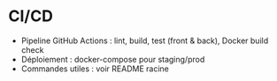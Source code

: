 # CI/CD

- Pipeline GitHub Actions : lint, build, test (front & back), Docker build check
- Déploiement : docker-compose pour staging/prod
- Commandes utiles : voir README racine

